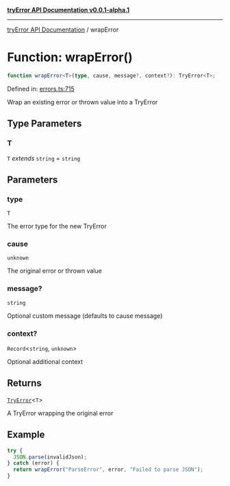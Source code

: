 [**tryError API Documentation v0.0.1-alpha.1**](../index.md)

---

[tryError API Documentation](../index.md) / wrapError

# Function: wrapError()

```ts
function wrapError<T>(type, cause, message?, context?): TryError<T>;
```

Defined in: [errors.ts:715](https://github.com/oconnorjohnson/try-error/blob/e3ae0308069a4fba073f4543d527ad76373db795/src/errors.ts#L715)

Wrap an existing error or thrown value into a TryError

## Type Parameters

### T

`T` _extends_ `string` = `string`

## Parameters

### type

`T`

The error type for the new TryError

### cause

`unknown`

The original error or thrown value

### message?

`string`

Optional custom message (defaults to cause message)

### context?

`Record`\<`string`, `unknown`\>

Optional additional context

## Returns

[`TryError`](../interfaces/TryError.md)\<`T`\>

A TryError wrapping the original error

## Example

```typescript
try {
  JSON.parse(invalidJson);
} catch (error) {
  return wrapError("ParseError", error, "Failed to parse JSON");
}
```
